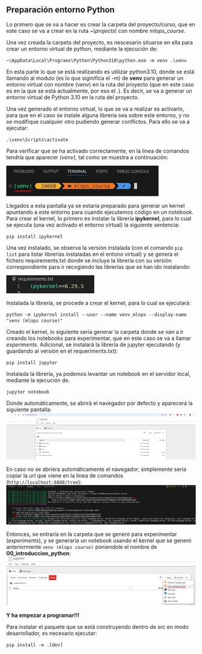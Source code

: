 ## Preparación entorno Python
Lo primero que se va a hacer es crear la carpeta del proyecto/curso, que en este caso se va a crear en la ruta _~\projects\\_ con nombre _mlops_course_.

Una vez creada la carpeta del proyecto, es nescesario situarse en ella para crear un entorno virtual de python, mediante la ejecución de:
```
~\AppData\Local\Programs\Python\Python310\python.exe -m venv .\venv
```
En esta parte lo que se está realizando es utilizar python3.10, donde se está llamando al modulo (es lo que siginifica el -m) de **venv** para generar un entorno virtual con nombre (venv) en la ruta del proyecto (que en este caso es en la que se está actualmente, por eso el .). Es decir, se va a generar un entorno virtual de Python 3.10 en la ruta del proyecto.

Una vez generado el entorno virtual, lo que se va a realizar es activarlo, para que en el caso se instale alguna librería sea sobre este entorno, y no se modifique cualquier otro pudiendo generar conflictos. Para ello se va a ejecutar:
```
.\venv\Scripts\activate
```

Para verificar que se ha activado correctamente, en la linea de comandos tendría que aparecer _(venv)_, tal como se muestra a continuación:

![entorno_virtual_activado](./images/entorno_virtual.JPG)

Llegados a esta pantalla ya se estaría preparado para generar un kernel apuntando a este entorno para cuando ejecutemos código en un notebook. Para crear el kernel, lo primero es instalar la librería **ipykernel**, para lo cual se ejecuta (una vez activado el entorno virtual) la siguiente sentencia:
```
pip install ipykernel
```
Una vez instalado, se observa la versión instalada (con el comando ``pip list`` para listar librerías instaladas en el entono virtual) y se genera el fichero requirements.txt donde se incluye la librería con su versión correspondiente para ir recogiendo las librerías que se han ido instalando:

![requirements_file](./images/requirements_file.JPG)

Instalada la librería, se procede a crear el kernel, para lo cual se ejecutará:
```
python -m ipykernel install --user --name venv_mlops --display-name "venv (mlops course)"
```
Creado el kernel, lo siguiente sería generar la carpeta donde se van a ir creando los notebooks para experimentar, que en este caso se va a llamar _experiments_. Adicional, se instalará la librería de jupyter ejecutando (y guardando al versión en el requeriments.txt):
```
pip install jupyter
```

Instalada la librería, ya podemos levantar un notebook en el servidor local, mediante la ejecución de.
```
jupyter notebook
```

Donde automáticamente, se abrirá el navegador por defecto y aparecerá la siguiente pantalla:
![screen_display_notebook](./images/screen_display_notebook.JPG)

En caso no se abriera automáticamente el navegador, simplemente sería copiar la _url_ que viene en la linea de comandos (```http://localhost:8888/tree```):
![url_notebook_server](./images/url_notebook_server.JPG)

Entonces, se entraría en la carpeta que se generó para experimentar (_experiments_), y se generaría un notebook usando el kernel que se generó anteriormente ```venv (mlops course)``` poniendole el nombre de **00_introduccion_python**:
![notebook_generation](./images/notebook_generation.JPG)

**Y ha empezar a programar!!!**

Para instalar el paquete que se está construyendo dentro de src en modo desarrollador, es necesario ejecutar:
```
pip install -e .[dev]
```

